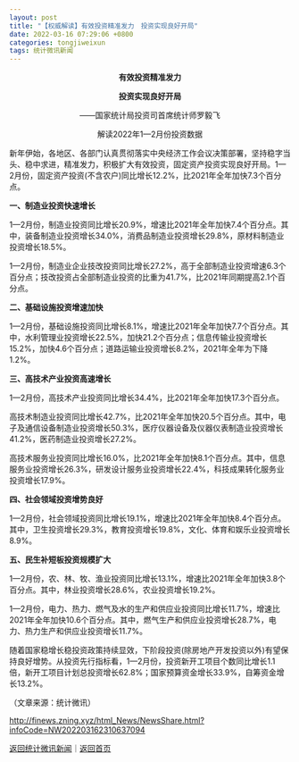 ```yaml
---
layout: post
title: "【权威解读】有效投资精准发力　投资实现良好开局"
date: 2022-03-16 07:29:06 +0800
categories: tongjiweixun
tags: 统计微讯新闻
---
```

<p style="text-align:center;"><strong>有效投资精准发力</strong></p><p style="text-align:center;"><strong>投资实现良好开局</strong></p><p style="text-align:center;">——国家统计局投资司首席统计师罗毅飞</p><p style="text-align:center;">解读2022年1—2月份投资数据</p><p>新年伊始，各地区、各部门认真贯彻落实中央经济工作会议决策部署，坚持稳字当头、稳中求进，精准发力，积极扩大有效投资，固定资产投资实现良好开局。1—2月份，固定资产投资(不含农户)同比增长12.2%，比2021年全年加快7.3个百分点。</p><p><strong>一、制造业投资快速增长</strong></p><p>1—2月份，制造业投资同比增长20.9%，增速比2021年全年加快7.4个百分点。其中，装备制造业投资增长34.0%，消费品制造业投资增长29.8%，原材料制造业投资增长18.5%。</p><p>1—2月份，制造业企业技改投资同比增长27.2%，高于全部制造业投资增速6.3个百分点；技改投资占全部制造业投资的比重为41.7%，比2021年同期提高2.1个百分点。</p><p><strong>二、基础设施投资增速加快</strong></p><p>1—2月份，基础设施投资同比增长8.1%，增速比2021年全年加快7.7个百分点。其中，水利管理业投资增长22.5%，加快21.2个百分点；信息传输业投资增长15.2%，加快4.6个百分点；道路运输业投资增长8.2%，2021年全年为下降1.2%。</p><p><strong>三、高技术产业投资高速增长</strong></p><p>1—2月份，高技术产业投资同比增长34.4%，比2021年全年加快17.3个百分点。</p><p>高技术制造业投资同比增长42.7%，比2021年全年加快20.5个百分点。其中，电子及通信设备制造业投资增长50.3%，医疗仪器设备及仪器仪表制造业投资增长41.2%，医药制造业投资增长27.2%。</p><p>高技术服务业投资同比增长16.0%，比2021年全年加快8.1个百分点。其中，信息服务业投资增长26.3%，研发设计服务业投资增长22.4%，科技成果转化服务业投资增长17.9%。</p><p><strong>四、社会领域投资增势良好</strong></p><p>1—2月份，社会领域投资同比增长19.1%，增速比2021年全年加快8.4个百分点。其中，卫生投资增长29.3%，教育投资增长19.8%，文化、体育和娱乐业投资增长8.9%。</p><p><strong>五、民生补短板投资规模扩大</strong></p><p>1—2月份，农、林、牧、渔业投资同比增长13.1%，增速比2021年全年加快3.8个百分点。其中，林业投资增长28.6%，农业投资增长19.2%。</p><p>1—2月份，电力、热力、燃气及水的生产和供应业投资同比增长11.7%，增速比2021年全年加快10.6个百分点。其中，燃气生产和供应业投资增长28.7%，电力、热力生产和供应业投资增长11.7%。</p><p>随着国家稳增长稳投资政策持续显效，下阶段投资(除房地产开发投资以外)有望保持良好增势。从投资先行指标看，1—2月份，投资新开工项目个数同比增长1.1倍，新开工项目计划总投资增长62.8%；国家预算资金增长33.9%，自筹资金增长13.2%。</p><p class="em_media">（文章来源：统计微讯）</p>

<http://finews.zning.xyz/html_News/NewsShare.html?infoCode=NW202203162310637094>

[返回统计微讯新闻](//finews.withounder.com/category/tongjiweixun.html)｜[返回首页](//finews.withounder.com/)